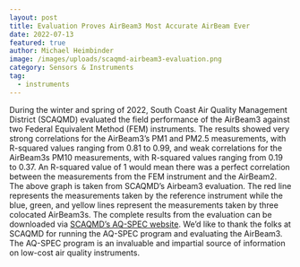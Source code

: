 ```yaml
---
layout: post
title: Evaluation Proves AirBeam3 Most Accurate AirBeam Ever
date: 2022-07-13
featured: true
author: Michael Heimbinder
image: /images/uploads/scaqmd-airbeam3-evaluation.png
category: Sensors & Instruments
tag:
  - instruments
---
```

During the winter and spring of 2022, South Coast Air Quality Management District (SCAQMD) evaluated the field performance of the AirBeam3 against two Federal Equivalent Method (FEM) instruments. The results showed very strong correlations for the AirBeam3’s PM1 and PM2.5 measurements, with R-squared values ranging from 0.81 to 0.99, and weak correlations for the AirBeam3s PM10 measurements, with R-squared values ranging from 0.19 to 0.37. An R-squared value of 1 would mean there was a perfect correlation between the measurements from the FEM instrument and the AirBeam2. The above graph is taken from SCAQMD’s Airbeam3 evaluation. The red line represents the measurements taken by the reference instrument while the blue, green, and yellow lines represent the measurements taken by three colocated AirBeam3s. The complete results from the evaluation can be downloaded via [SCAQMD’s AQ-SPEC website](http://www.aqmd.gov/aq-spec/sensordetail/habitatmap---airbeam3). We’d like to thank the folks at SCAQMD for running the AQ-SPEC program and evaluating the AirBeam3. The AQ-SPEC program is an invaluable and impartial source of information on low-cost air quality instruments.